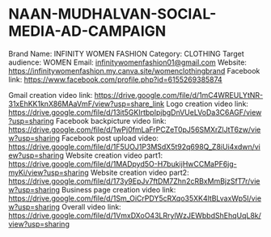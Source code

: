 # NAAN-MUDHALVAN-SOCIAL-MEDIA-AD-CAMPAIGN
Brand Name: INFINITY WOMEN FASHION
Category: CLOTHING
Target audience: WOMEN
Email: infinitywomenfashion01@gmail.com
Website: https://infinitywomenfashion.my.canva.site/womenclothingbrand
Facebook link: https://www.facebook.com/profile.php?id=6155269385874

Gmail creation video link: https://drive.google.com/file/d/1mC4WREULYtNR-31xEhKK1knX86MAaVmF/view?usp=share_link
Logo creation video link: https://drive.google.com/file/d/13it5GKIrtbpIpjbgDnVUeLVoDa3C6AGF/view?usp=sharing
Facebook backpicture video link: https://drive.google.com/file/d/1wPj0fmLaFrPCZeT0pJ56SMXrZlJtT6zw/view?usp=sharing
Facebook post upload video: https://drive.google.com/file/d/1F5UOJ1P3MSdX5t92q698Q_Z8iUi4xdwn/view?usp=sharing
Website creation  video part1: https://drive.google.com/file/d/1MADpyd5O-H7bukijHwCCMaPF6jg-myKi/view?usp=sharing
Website creation video part2: https://drive.google.com/file/d/173y9EpJv7ftDM7Zhn2cRBxMmBjzSfT7r/view?usp=sharing
Business page creation video link: https://drive.google.com/file/d/1Sm_OiCrPDY5cRXqo35XK4ltBLvaxWp5I/view?usp=sharing
Overall video link: https://drive.google.com/file/d/1VmxDXoO43LRrylWzJEWbbdShEhqUqL8k/view?usp=sharing
